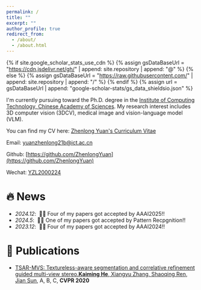 ```yaml
---
permalink: /
title: ""
excerpt: ""
author_profile: true
redirect_from: 
  - /about/
  - /about.html
---
```


{% if site.google_scholar_stats_use_cdn %}
{% assign gsDataBaseUrl = "https://cdn.jsdelivr.net/gh/" | append: site.repository | append: "@" %}
{% else %}
{% assign gsDataBaseUrl = "https://raw.githubusercontent.com/" | append: site.repository | append: "/" %}
{% endif %}
{% assign url = gsDataBaseUrl | append: "google-scholar-stats/gs_data_shieldsio.json" %}

<span class='anchor' id='about-me'></span>

I'm currently pursuing toward the Ph.D. degree in the [Institute of Computing Technology, Chinese Academy of Sciences](https://www.ict.ac.cn/). My research interest includes 3D computer vision (3DCV), medical image and vision-language model (VLM).

You can find my CV here: [Zhenlong Yuan's Curriculum Vitae](../assets/CV_ZhenlongYuan.pdf)

Email: [yuanzhenlong21b@ict.ac.cn](mailto:XX@stu.pku.edu.cn)

Github: [https://github.com/ZhenlongYuan](https://github.com/ZhenlongYuan)

Wechat: [YZL2000224](../images/Wechat.png) 

# 🔥 News
- *2024.12*: &nbsp;🎉🎉 Four of my papers got accepted by AAAI2025!!
- *2024.5*: &nbsp;🎉🎉 One of my papers got accepted by Pattern Recpgnition!!
- *2023.12*: &nbsp;🎉🎉 Four of my papers got accepted by AAAI2024!!

# 📝 Publications 

- [TSAR-MVS: Textureless-aware segmentation and correlative refinement guided multi-view stereo.**Kaiming He**, Xiangyu Zhang, Shaoqing Ren, Jian Sun](https://github.com), A, B, C, **CVPR 2020**

